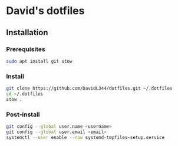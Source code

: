 # David's dotfiles

## Installation

### Prerequisites
```bash
sudo apt install git stow
```

### Install
```bash
git clone https://github.com/DavidL344/dotfiles.git ~/.dotfiles
cd ~/.dotfiles
stow .
```

### Post-install
```bash
git config --global user.name <username>
git config --global user.email <email>
systemctl --user enable --now systemd-tmpfiles-setup.service
```
